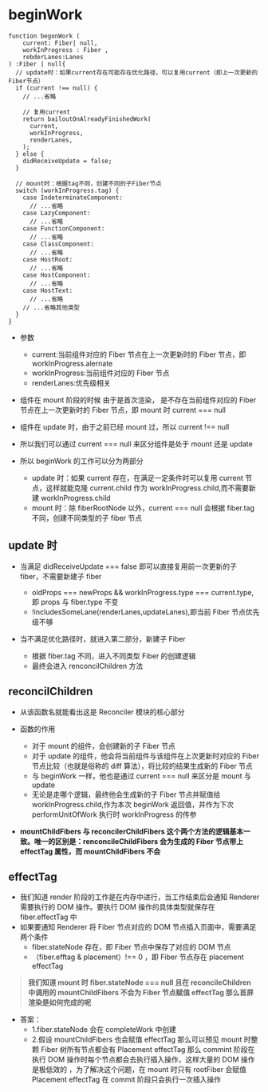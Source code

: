 # beginWork

```
function begonWork (
    current: Fiber| null,
    workInProgress : Fiber ,
    rebderLanes:Lanes
) :Fiber | null{
  // update时：如果current存在可能存在优化路径，可以复用current（即上一次更新的Fiber节点）
  if (current !== null) {
    // ...省略

    // 复用current
    return bailoutOnAlreadyFinishedWork(
      current,
      workInProgress,
      renderLanes,
    );
  } else {
    didReceiveUpdate = false;
  }

  // mount时：根据tag不同，创建不同的子Fiber节点
  switch (workInProgress.tag) {
    case IndeterminateComponent:
      // ...省略
    case LazyComponent:
      // ...省略
    case FunctionComponent:
      // ...省略
    case ClassComponent:
      // ...省略
    case HostRoot:
      // ...省略
    case HostComponent:
      // ...省略
    case HostText:
      // ...省略
    // ...省略其他类型
  }
}
```

- 参数

  - current:当前组件对应的 Fiber 节点在上一次更新时的 Fiber 节点，即 workInProgress.alernate
  - workInProgress:当前组件对应的 Fiber 节点
  - renderLanes:优先级相关

- 组件在 mount 阶段的时候 由于是首次渲染， 是不存在当前组件对应的 Fiber 节点在上一次更新时的 Fiber 节点，即 mount 时 current === null

- 组件在 update 时，由于之前已经 mount 过，所以 current !== null

- 所以我们可以通过 current === null 来区分组件是处于 mount 还是 update

- 所以 beginWork 的工作可以分为两部分
  - update 时：如果 current 存在，在满足一定条件时可以复用 current 节点，这样就能克隆 current.child 作为 workInProgress.child,而不需要新建 workInProgress.child
  - mount 时：除 fiberRootNode 以外，current === null 会根据 fiber.tag 不同，创建不同类型的子 fiber 节点

## update 时

- 当满足 didReceiveUpdate === false 即可以直接复用前一次更新的子 fiber，不需要新建子 fiber

  - oldProps === newProps && workInProgress.type === current.type,即 props 与 fiber.type 不变
  - !includesSomeLane(renderLanes,updateLanes),即当前 Fiber 节点优先级不够

- 当不满足优化路径时，就进入第二部分，新建子 Fiber
  - 根据 fiber.tag 不同，进入不同类型 Fiber 的创建逻辑
  - 最终会进入 renconcilChildren 方法

## reconcilChildren

- 从该函数名就能看出这是 Reconciler 模块的核心部分

- 函数的作用

  - 对于 mount 的组件，会创建新的子 Fiber 节点
  - 对于 update 的组件，他会将当前组件与该组件在上次更新时对应的 Fiber 节点比较（也就是俗称的 diff 算法），将比较的结果生成新的 Fiber 节点
  - 与 beginWork 一样，他也是通过 current === null 来区分是 mount 与 update
  - 无论是走哪个逻辑，最终他会生成新的子 Fiber 节点并赋值给 workInProgress.child,作为本次 beginWork 返回值，并作为下次 performUnitOfWork 执行时 workInProgress 的传参

- **mountChildFibers 与 reconcilerChildFibers 这个两个方法的逻辑基本一致。唯一的区别是：renconcileChildFibers 会为生成的 Fiber 节点带上 effectTag 属性，而 mountChildFibers 不会**

## effectTag

- 我们知道 render 阶段的工作是在内存中进行，当工作结束后会通知 Renderer 需要执行的 DOM 操作。要执行 DOM 操作的具体类型就保存在 fiber.effectTag 中
- 如果要通知 Renderer 将 Fiber 节点对应的 DOM 节点插入页面中，需要满足两个条件
  - fiber.stateNode 存在，即 Fiber 节点中保存了对应的 DOM 节点
  - （fiber.efftag & placement）!== 0 ，即 Fiber 节点存在 placement effectTag

> **我们知道 mount 时 fiber.stateNode === null 且在 reconcileChildren 中调用的 mountChildFibers 不会为 Fiber 节点赋值 effectTag 那么首屏渲染是如何完成的呢**

- 答案：
  - 1.fiber.stateNode 会在 completeWork 中创建
  - 2.假设 mountChildFibers 也会赋值 effectTag 那么可以预见 mount 时整颗 Fiber 树所有节点都会有 Placement effectTag 那么 commint 阶段在执行 DOM 操作时每个节点都会去执行插入操作，这样大量的 DOM 操作是极低效的 ，为了解决这个问题，在 mount 时只有 rootFiber 会赋值 Placement effectTag 在 commit 阶段只会执行一次插入操作
